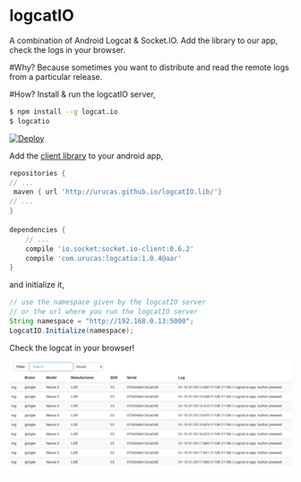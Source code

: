 # logcatIO
A combination of Android Logcat &amp; Socket.IO. Add the library to our app, check the logs in your browser. 

#Why?
Because sometimes you want to distribute and read the remote logs from a particular release. 

#How?
Install & run the logcatIO server,
```bash
$ npm install --g logcat.io
$ logcatio
```
[![Deploy](https://www.herokucdn.com/deploy/button.svg)](https://heroku.com/deploy?template=https://github.com/Urucas/logcatIO)


Add the [client library](http://github.com/Urucas/logcatIO.lib/) to your android app,
```gradle
repositories {
// ...
 maven { url 'http://urucas.github.io/logcatIO.lib/'}
// ...
}

dependencies {
    // ...
    compile 'io.socket:socket.io-client:0.6.2'
    compile 'com.urucas:logcatio:1.0.4@aar'
}
```
and initialize it,
```java
// use the namespace given by the logcatIO server
// or the url where you run the logcatIO server
String namespace = "http://192.168.0.13:5000";
LogcatIO.Initialize(namespace);
```

Check the logcat in your browser!

<img src="https://raw.githubusercontent.com/Urucas/logcatIO/master/screen.png"
/>

